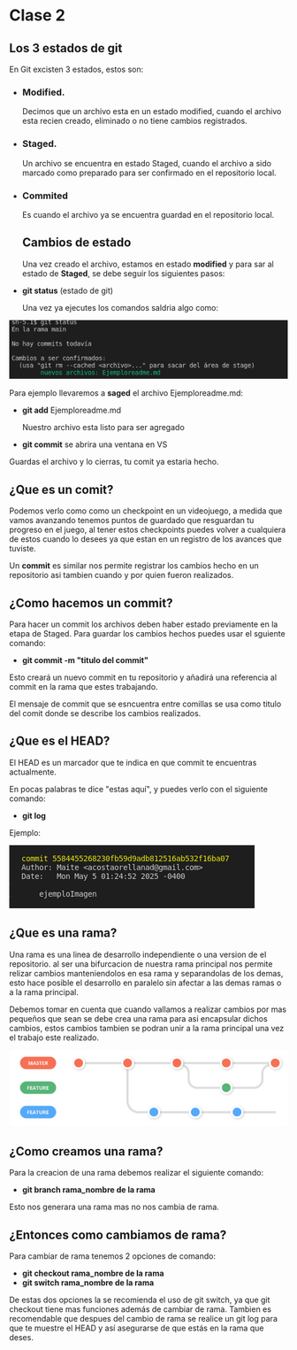 # **Clase 2**
## **Los 3 estados de git**
En Git excisten 3 estados, estos son:
- ### **Modified.** 
  Decimos que un archivo esta en un estado modified, cuando el archivo esta recien creado, eliminado o no tiene cambios registrados.
- ### **Staged.**
  Un archivo se encuentra en estado Staged, cuando el archivo a sido marcado como preparado para ser confirmado en el repositorio local.
- ### **Commited**
  Es cuando el archivo ya se encuentra guardad en el repositorio local.

  ## **Cambios de estado**
    Una vez creado el archivo, estamos en estado **modified** y para sar al estado de **Staged**, se debe seguir los siguientes pasos:

- **git status** (estado de git)
  
  Una vez ya ejecutes los comandos saldria algo como:

![](imagenes/Ejemploreadmemodified.png)

Para ejemplo llevaremos a **saged** el archivo Ejemploreadme.md:
- **git add** Ejemploreadme.md
  
  Nuestro archivo esta listo para ser agregado 
- **git commit** se abrira una ventana en VS

Guardas el archivo y lo cierras, tu comit ya estaria hecho.
## **¿Que es un comit?**
Podemos verlo como como un checkpoint en un videojuego, a medida que vamos avanzando tenemos puntos de guardado que resguardan tu progreso en el juego, al tener estos checkpoints puedes volver a cualquiera de estos cuando lo desees ya que estan en un registro de los avances que tuviste.

Un **commit** es similar nos permite registrar los cambios hecho en un repositorio asi tambien cuando y por quien fueron realizados.

## **¿Como hacemos un commit?**
Para hacer un commit los archivos deben haber estado previamente en la etapa de Staged.
Para guardar los cambios hechos puedes usar el sguiente comando:

- **git commit -m "titulo del commit"**

Esto creará un nuevo commit en tu repositorio y añadirá una referencia al commit en la rama que estes trabajando.

El mensaje de commit que se esncuentra entre comillas se usa como titulo del comit donde se describe los cambios realizados.

## **¿Que es el HEAD?**
El HEAD es un marcador que te indica en que commit te encuentras actualmente.

En pocas palabras te dice "estas aquí", y puedes verlo con el siguiente comando:
 
- **git log**

Ejemplo:

![](imagenes/ejemplogitlog.png)

## **¿Que es una rama?**

Una rama es una linea de desarrollo independiente o una version de el repositorio. al ser una bifurcacion de nuestra rama principal nos permite relizar cambios manteniendolos en esa rama y separandolas de los demas, esto hace posible el desarrollo en paralelo sin afectar a las demas ramas o a la rama principal.

Debemos tomar en cuenta que cuando vallamos a realizar cambios por mas pequeños que sean se debe crea una rama para asi encapsular dichos cambios, estos cambios tambien se podran unir a la rama principal una vez el trabajo este realizado.

![](imagenes/ramas.png)

## **¿Como creamos una rama?**
 Para la creacion de una rama debemos realizar el siguiente comando:
 
 - **git branch rama_nombre de la rama**
  
Esto nos generara una rama mas no nos cambia de rama. 
## **¿Entonces como cambiamos de rama?**
 Para cambiar de rama tenemos 2 opciones de comando:

 - **git checkout rama_nombre de la rama**
 - **git switch rama_nombre de la rama**
  
  De estas dos opciones la se recomienda el uso de git switch, ya que git checkout tiene mas funciones además de cambiar de rama. Tambien es recomendable que despues del cambio de rama se realice un git log para que te muestre el HEAD y así asegurarse de que estás en la rama que deses.
  